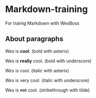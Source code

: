 # Markdown-training
For trainig Markdown with WesBoss

## About paragraphs

Wes is **cool**. (bold with asterix)

Wes is __really__ cool. (bold with underscore)

*Wes* is cool. (italic with asterix)

_Wes_ is very cool. (italic with underscore)

Wes is ~~not~~ cool. (strikethrough with tilde)
